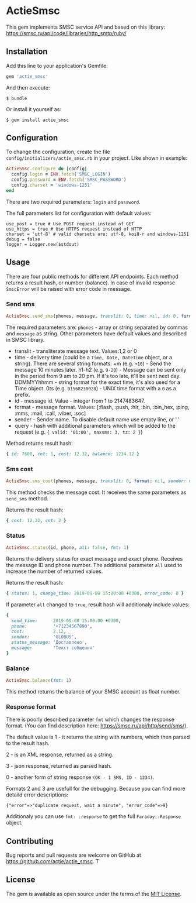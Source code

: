 # ActieSmsc

This gem implements SMSC service API and based on this library: https://smsc.ru/api/code/libraries/http_smtp/ruby/

## Installation

Add this line to your application's Gemfile:

```ruby
gem 'actie_smsc'
```

And then execute:

    $ bundle

Or install it yourself as:

    $ gem install actie_smsc

## Configuration

To change the configuration, create the file `config/initializers/actie_smsc.rb` in your project. Like shown in example:

```ruby
ActieSmsc.configure do |config|
  config.login = ENV.fetch('SMSC_LOGIN')
  config.password = ENV.fetch('SMSC_PASSWORD')
  config.charset = 'windows-1251'
end
```

There are two required parameters: `login` and `password`.

The full parameters list for configuration with default values:
```
use_post = true # Use POST request instead of GET
use_https = true # Use HTTPS request instead of HTTP
charset = 'utf-8' # valid charsets are: utf-8, koi8-r and windows-1251
debug = false
logger = Logger.new($stdout)
```

## Usage

There are four public methods for different API endpoints. Each method returns a result hash, or number (balance). In case of invalid response `SmscError` will be raised with error code in message.

### Send sms

```ruby
ActieSmsc.send_sms(phones, message, translit: 0, time: nil, id: 0, format: nil, sender: nil, fmt: 1, query_params: {})
```

The required parameters are: `phones` - array or string separated by commas and `message` as string. Other parameters have default values and described in SMSC library.

* translit - transliterate message text. Values:1,2 or 0
* time - delivery time (could be a `Time, Date, DateTime` object, or a string). There are several string formats:
  +m (e.g. `+10`) - Send the message 10 minutes later.
  h1-h2 (e.g. `9-20`) - Message can be sent only in the period from 9 am to 20 pm. If it's too late, it'll be sent next day.
  DDMMYYhhmm - string format for the exact time, it's also used for a Time object.
  0ts (e.g. `01568230028`) - UNIX time format with a `0` as a prefix.
* id - message id. Value - integer from 1 to 2147483647.
* format - message format. Values: [:flash, :push, :hlr, :bin, :bin_hex, :ping, :mms, :mail, :call, :viber, :soc]
* sender - Sender name. To disable default name use empty line, or '.'
* query - hash with additional parameters which will be added to the request (e.g. `{ valid: '01:00', maxsms: 3, tz: 2 }`)

Method returns result hash:
```ruby
{ id: 7600, cnt: 1, cost: 12.32, balance: 1234.12 }
```

### Sms cost

```ruby
ActieSmsc.sms_cost(phones, message, translit: 0, format: nil, sender: nil, fmt: 1, query_params: {})
```

This method checks the message cost. It receives the same parameters as `send_sms` method.

Returns the result hash:
```ruby
{ cost: 12.32, cnt: 2 }
```

### Status

```ruby
ActieSmsc.status(id, phone, all: false, fmt: 1)
```

Returns the delivery status for exact message and exact phone. Receives the message ID and phone number. The additional parameter `all` used to increase the number of returned values.

Returns the result hash:
```ruby
{ status: 1, change_time: 2019-09-08 15:00:00 +0300, error_code: 0 }
```

If parameter `all` changed to `true`, result hash will additionaly include values:
```ruby
{
  send_time:      2019-09-08 15:00:00 +0300,
  phone:          '+71234567890',
  cost:           2.12,
  sender:         'GLOBUS',
  status_message: 'Доставлено',
  message:        'Текст собщения'
}
```

### Balance

```ruby
ActieSmsc.balance(fmt: 1)
```
This method returns the balance of your SMSC account as float number.

### Response format

There is poorly described parameter `fmt` which changes the response format. (You can find description here: https://smsc.ru/api/http/send/sms/).

The default value is 1 - it returns the string with numbers, which then parsed to the result hash.

2 - is an XML response, returned as a string.

3 - json response, returned as parsed hash.

0 - another form of string response `(OK - 1 SMS, ID - 1234)`.

Formats 2 and 3 are usefull for the debugging. Because you can find more detaild error descriptions:
```
{"error"=>"duplicate request, wait a minute", "error_code"=>9}
```

Additionaly you can use `fmt: :response` to get the full `Faraday::Response` object.

## Contributing

Bug reports and pull requests are welcome on GitHub at https://github.com/actie/actie_smsc. T

## License

The gem is available as open source under the terms of the [MIT License](https://opensource.org/licenses/MIT).
